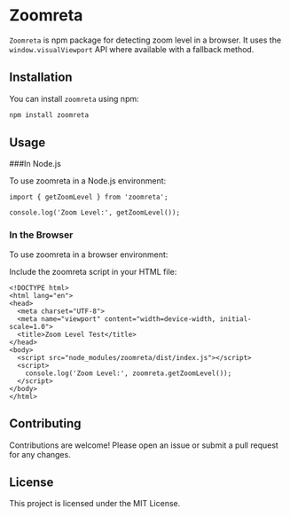 # Zoomreta

`Zoomreta` is npm package for detecting zoom level in a browser. It uses the `window.visualViewport` API where available with a fallback method.

## Installation

You can install `zoomreta` using npm:

```sh
npm install zoomreta
```
## Usage
###In Node.js

To use zoomreta in a Node.js environment:
```
import { getZoomLevel } from 'zoomreta';

console.log('Zoom Level:', getZoomLevel());
```
### In the Browser

To use zoomreta in a browser environment:

Include the zoomreta script in your HTML file:
```
<!DOCTYPE html>
<html lang="en">
<head>
  <meta charset="UTF-8">
  <meta name="viewport" content="width=device-width, initial-scale=1.0">
  <title>Zoom Level Test</title>
</head>
<body>
  <script src="node_modules/zoomreta/dist/index.js"></script>
  <script>
    console.log('Zoom Level:', zoomreta.getZoomLevel());
  </script>
</body>
</html>
```

## Contributing

Contributions are welcome! Please open an issue or submit a pull request for any changes.
## License

This project is licensed under the MIT License.